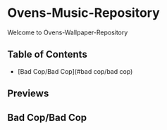 # Ovens-Music-Repository
Welcome to Ovens-Wallpaper-Repository

## Table of Contents

- [Bad Cop/Bad Cop](#bad cop/bad cop)

## Previews

## Bad Cop/Bad Cop
